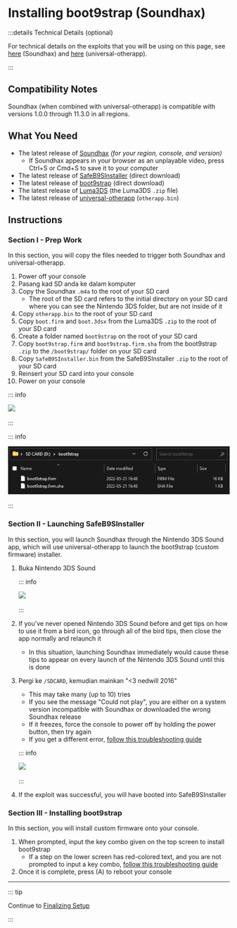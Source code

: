 # Installing boot9strap (Soundhax)

:::details Technical Details (optional)

For technical details on the exploits that you will be using on this page, see [here](https://github.com/nedwill/soundhax) (Soundhax) and [here](https://github.com/TuxSH/universal-otherapp) (universal-otherapp).

:::

## Compatibility Notes

Soundhax (when combined with universal-otherapp) is compatible with versions 1.0.0 through 11.3.0 in all regions.

## What You Need

- The latest release of [Soundhax](http://soundhax.com) _(for your region, console, and version)_
  - If Soundhax appears in your browser as an unplayable video, press Ctrl+S or Cmd+S to save it to your computer
- The latest release of [SafeB9SInstaller](https://github.com/d0k3/SafeB9SInstaller/releases/download/v0.0.7/SafeB9SInstaller-20170605-122940.zip) (direct download)
- The latest release of [boot9strap](https://github.com/SciresM/boot9strap/releases/download/1.4/boot9strap-1.4.zip) (direct download)
- The latest release of [Luma3DS](https://github.com/LumaTeam/Luma3DS/releases/latest) (the Luma3DS `.zip` file)
- The latest release of [universal-otherapp](https://github.com/TuxSH/universal-otherapp/releases/latest) (`otherapp.bin`)

## Instructions

### Section I - Prep Work

In this section, you will copy the files needed to trigger both Soundhax and universal-otherapp.

1. Power off your console
2. Pasang kad SD anda ke dalam komputer
3. Copy the Soundhax `.m4a` to the root of your SD card
   - The root of the SD card refers to the initial directory on your SD card where you can see the Nintendo 3DS folder, but are not inside of it
4. Copy `otherapp.bin` to the root of your SD card
5. Copy `boot.firm` and `boot.3dsx` from the Luma3DS `.zip` to the root of your SD card
6. Create a folder named `boot9strap` on the root of your SD card
7. Copy `boot9strap.firm` and `boot9strap.firm.sha` from the boot9strap `.zip` to the `/boot9strap/` folder on your SD card
8. Copy `SafeB9SInstaller.bin` from the SafeB9SInstaller `.zip` to the root of your SD card
9. Reinsert your SD card into your console
10. Power on your console

::: info

![](/images/screenshots/uosoundhax-root-layout.png)

:::

::: info

![](/images/screenshots/boot9strap-folder.png)

:::

### Section II - Launching SafeB9SInstaller

In this section, you will launch Soundhax through the Nintendo 3DS Sound app, which will use universal-otherapp to launch the boot9strap (custom firmware) installer.

1. Buka Nintendo 3DS Sound

   ::: info

   ![](/images/screenshots/soundhax-welcome.png)

   :::

2. If you've never opened Nintendo 3DS Sound before and get tips on how to use it from a bird icon, go through all of the bird tips, then close the app normally and relaunch it
   - In this situation, launching Soundhax immediately would cause these tips to appear on every launch of the Nintendo 3DS Sound until this is done

3. Pergi ke `/SDCARD`, kemudian mainkan "<3 nedwill 2016"

   - This may take many (up to 10) tries
   - If you see the message "Could not play", you are either on a system version incompatible with Soundhax or downloaded the wrong Soundhax release
   - If it freezes, force the console to power off by holding the power button, then try again
   - If you get a different error, [follow this troubleshooting guide](troubleshooting#installing-boot9strap-soundhax)

   ::: info

   ![](/images/screenshots/soundhax-launch.png)

   :::

4. If the exploit was successful, you will have booted into SafeB9SInstaller

### Section III - Installing boot9strap

In this section, you will install custom firmware onto your console.

1. When prompted, input the key combo given on the top screen to install boot9strap
   - If a step on the lower screen has red-colored text, and you are not prompted to input a key combo, [follow this troubleshooting guide](troubleshooting#issues-with-safeb9sinstaller)
2. Once it is complete, press (A) to reboot your console

<!--@include: ./_include/configure-luma3ds.md -->

<!--@include: ./_include/luma3ds-installed-note.md -->

___

::: tip

Continue to [Finalizing Setup](finalizing-setup)

:::
